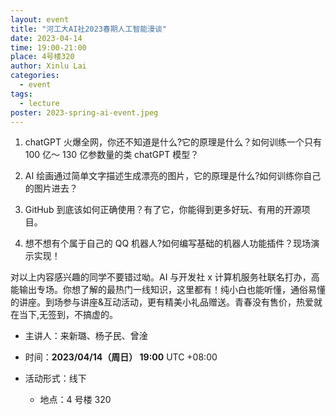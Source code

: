```yaml
---
layout: event
title: "河工大AI社2023春期人工智能漫谈"
date: 2023-04-14
time: 19:00-21:00
place: 4号楼320
author: Xinlu Lai
categories:
  - event
tags:
  - lecture
poster: 2023-spring-ai-event.jpeg
---
```


1. chatGPT 火爆全网，你还不知道是什么?它的原理是什么？如何训练一个只有 100 亿～ 130 亿参数量的类 chatGPT 模型？

2. AI 绘画通过简单文字描述生成漂亮的图片，它的原理是什么?如何训练你自己的图片进去？

3. GitHub 到底该如何正确使用？有了它，你能得到更多好玩、有用的开源项目。

4. 想不想有个属于自己的 QQ 机器人?如何编写基础的机器人功能插件？现场演示实现！

<!--more-->

对以上内容感兴趣的同学不要错过呦。AI 与开发社 x 计算机服务社联名打办，高能输出专场。你想了解的最热门一线知识，这里都有！纯小白也能听懂，通俗易懂的讲座。到场参与讲座&互动活动，更有精美小礼品赠送。青春没有售价，热爱就在当下,无签到，不搞虚的。

- 主讲人：来新璐、杨子民、曾淦

- 时间：**2023/04/14（周日） 19:00** UTC +08:00

- 活动形式：线下
  - 地点：4 号楼 320

